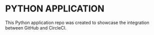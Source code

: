 # PYTHON APPLICATION

This Python application repo was created to showcase the integration between GitHub and CircleCI.